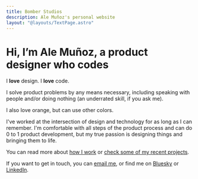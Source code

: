 ```yaml
---
title: Bomber Studios
description: Ale Muñoz's personal website
layout: "@layouts/TextPage.astro"
---
```


# Hi, I’m Ale Muñoz, a product designer who codes

I **love** design. I **love** code.

I solve product problems by any means necessary, including speaking with people and/or doing nothing (an underrated skill, if you ask me).

I also love orange, but can use other colors.

I've worked at the intersection of design and technology for as long as I can remember. I'm comfortable with all steps of the product process and can do 0 to 1 product development, but my true passion is designing things and bringing them to life.

You can read more about [how I work](/how-i-work) or [check some of my recent projects](/projects).

If you want to get in touch, you can [email me](mailto:bomberstudios@gmail.com), or find me on [Bluesky](https://bsky.app/profile/bomberstudios.com) or [LinkedIn](https://www.linkedin.com/in/bomberstudios/).

